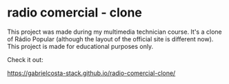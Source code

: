 
# radio comercial - clone
This project was made during my multimedia technician course. It's a clone of Rádio Popular (although the layout of the official site is different now). This project is made for educational purposes only. 

Check it out:

https://gabrielcosta-stack.github.io/radio-comercial-clone/
